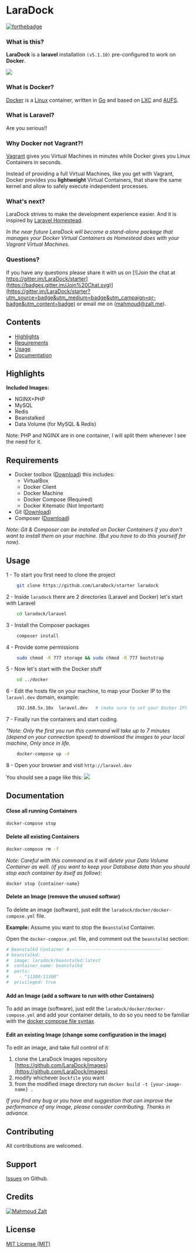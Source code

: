 # LaraDock


[![forthebadge](http://forthebadge.com/images/badges/built-with-love.svg)](http://www.zalt.me)

### What is this?

**LaraDock** is a **laravel** installation `(v5.1.10)` pre-configured to work on **Docker**.


![](http://s11.postimg.org/uqpl3efab/laradock.jpg)


### What is Docker?

[Docker](https://www.docker.com) is a [Linux](https://www.linux.com) container, written in [Go](http://golang.org) and based on [LXC](https://en.wikipedia.org/wiki/LXC) and [AUFS](https://en.wikipedia.org/wiki/Aufs). 

### What is Laravel?

Are you serious!!

### Why Docker not Vagrant?!
[Vagrant](https://www.vagrantup.com) gives you Virtual Machines in minutes while Docker gives you Linux Containers in seconds.

Instead of providing a full Virtual Machines, like you get with Vagrant, Docker provides you **lightweight** Virtual Containers, that share the same kernel and allow to safely execute independent processes.


### What's next?

LaraDock strives to make the development experience easier.
And it is inspired by [Laravel Homestead](http://laravel.com/docs/master/homestead). 

*In the near future LaraDock will become a stand-alone package that manages your Docker Virtual Containers as Homestead does with your Vagrant Virtual Machines.*




### Questions?
If you have any questions please share it with us on [![Join the chat at https://gitter.im/LaraDock/starter](https://badges.gitter.im/Join%20Chat.svg)](https://gitter.im/LaraDock/starter?utm_source=badge&utm_medium=badge&utm_campaign=pr-badge&utm_content=badge) or email me on (mahmoud@zalt.me).


## Contents

- [Highlights](#Highlights)
- [Requirements](#Requirements)
- [Usage](#Usage)
- [Documentation](#Documentation)



<a name="Highlights"></a>
## Highlights

__Included Images:__

- NGINX+PHP
- MySQL
- Redis
- Beanstalked
- Data Volume (for MySQL & Redis)

Note: PHP and NGINX are in one container, I will split them whenever I see the need for it.
	

<a name="Requirements"></a>
## Requirements
- Docker toolbox ([Download](https://www.docker.com/toolbox)) this includes:
	- VirtualBox
	- Docker Client
	- Docker Machine
	- Docker Compose (Required)
	- Docker Kitematic (Not Important)
- Git ([Download](https://git-scm.com/downloads))
- Composer ([Download](https://getcomposer.org/download/))

*Note: Git & Composer can be installed on Docker Containers if you don't want to install them on your machine. (But you have to do this yourself for now).*


<a name="Usage"></a>
## Usage

1 - To start you first need to clone the project

```bash
	git clone https://github.com/LaraDock/starter laradock
```

2 - Inside `laradock` there are 2 directories (Laravel and Docker) let's start with Laravel

```bash
	cd laradock/laravel
```

3 - Install the Composer packages

```bash
	composer install
```

4 - Provide some permissions

```bash
	sudo chmod -R 777 storage && sudo chmod -R 777 bootstrap
```

5 - Now let's start with the Docker stuff

```bash
	cd ../docker
```

6 - Edit the hosts file on your machine, to map your Docker IP to the `laravel.dev` domain, example: 

```bash
	192.168.5x.10x  laravel.dev   # (make sure to set your Docker IP)
```

7 - Finally run the containers and start coding. 

*"Note: Only the first you run this command will take up to 7 minutes (depend on your connection speed) to download the images to your local machine, Only once in life.*

```bash
	docker-compose up -d
```

8 - Open your browser and visit `http://laravel.dev`

You should see a page like this:
![](http://s29.postimg.org/8cvh7wq2f/Screen_Shot_2015_08_21_at_9_23_19_PM.png)


<a name="Documentation"></a>
## Documentation



#### Close all running Containers
```bash
docker-compose stop
```



#### Delete all existing Containers
```bash
docker-compose rm -f
```

*Note: Careful with this command as it will delete your Data Volume Container as well. (if you want to keep your Database data than you should stop each container by itself as follow):* 

`docker stop {container-name}`




#### Delete an Image (remove the unused softwar)
To delete an image (software), just edit the `laradock/docker/docker-compose.yml` file.

**Example:** Assume you want to stop the `Beanstalkd` Container.


Open the `docker-compose.yml` file, and comment out the `beanstalkd` section:

```php
# Beanstalkd Container #-----------------------------------
# beanstalkd:
#  image: laradock/beanstalkd:latest
#  container_name: beanstalkd
#  ports:
#    - "11300:11300"
#  privileged: true
```

#### Add an Image (add a software to run with other Containers)
To add an image (software), just edit the `laradock/docker/docker-compose.yml` and add your container details, to do so you need to be familiar with the [docker compose file syntax](https://docs.docker.com/compose/yml/).


#### Edit an existing Image (change some configuration in the image)
To edit an image, and take full control of it:

1. clone the LaraDock Images repository [https://github.com/LaraDock/images](https://github.com/LaraDock/images)
2. modify whichever `Dockfile` you want
3. from the modified image directory run `docker build -t {your-image-name} .`

*If you find any bug or you have and suggestion that can improve the performance of any image, please consider contributing. Thanks in advance.*







## Contributing

All contributions are welcomed.



## Support

[Issues](https://github.com/laradock/starter/issues) on Github.





## Credits

[![Mahmoud Zalt](https://img.shields.io/badge/Author-Mahmoud%20Zalt-orange.svg)](http://www.zalt.me)



## License

[MIT License (MIT)](https://github.com/laradock/starter/blob/master/LICENSE)








